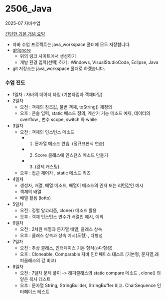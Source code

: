 # 2506_Java

2025-07 자바수업

[간단한 기본 개념 요약](https://github.com/kimsewhee/classTest/tree/main/docs)

- 자바 수업 프로젝트는 java_workspace 폴더에 모두 저장합니다.
- [gitignore](https://www.toptal.com/developers/gitignore/)
  - 위의 링크 사이트에서 생성하기
  - 개발 환경 입력(선택) 하기 : Windows, VisualStudioCode, Eclipse, Java
- git 저장소는 java_workspace 폴더로 하겠습니다.

### 수업 진도

- 1일차 : 자바의 데이터 타입 (기본타입과 객체타입)
- 2일차
  - 오전 : 객체의 참조값, 불변 객체, toString() 재정의
  - 오후 : 콘솔 입력, static 메소드 정의, 계산기 기능 메소드 예제, 데이터의 overflow , 변수 scope, switch 와 while
- 3일차
  - 오전 : 객체의 인스턴스 메소드 
    - 1) 문자열 메소드 연습. (정규표현식 연습)
    - 2) Score 클래스에 인스턴스 메소드 만들기 
    - 3) (강제 캐스팅)
  - 오후 : 접근 제어자 , static 메소드 퀴즈
- 4일차
  - 생성자, 배열, 배열 메소드, 배열이 메소드의 인자 또는 리턴값인 예시
  - 객체의 배열
  - 배열 활용 (lotto)
- 5일차
  - 오전 : 정렬 알고리즘, clone() 메소드 활용
  - 오후 : 객체 인스턴스 변수가 배열인 예시, 예외
- 6일차
  - 오전 : 2차원 배열과 문자열 배열, 클래스 상속
  - 오후 : 클래스 상속과 상속 예시(도형) , 다형성
- 7일차
  - 오전 : 추상 클래스, 인터페이스 기본 형식(🔥다형성)
  - 오후 : Cloneable, Comparable 자바 인터페이스 테스트 (기본형, 문자열,래퍼클래스의 값 비교) 
- 8일차
  - 오전 : 7일차 문제 풀이 -> 래퍼클래스의 static compare 메소드 , clone() 의 얕은 복사 테스트
  - 오후 : 문자열 String, StringBuilder, StringBuffer 비교. CharSequence 인터페이스 테스트  
           
